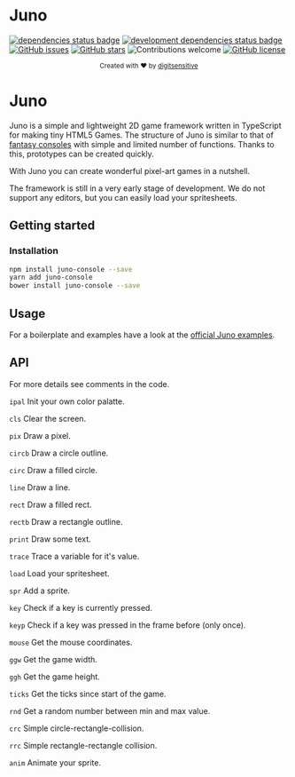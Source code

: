 # Juno
[![dependencies status badge](https://david-dm.org/digitsensitive/juno/status.svg)](https://david-dm.org/digitsensitive/juno)
[![development dependencies status badge](https://david-dm.org/digitsensitive/juno/dev-status.svg)](https://david-dm.org/digitsensitive/juno/?type=dev)
[![GitHub issues](https://img.shields.io/github/issues/digitsensitive/juno.svg)](https://github.com/digitsensitive/juno/issues)
[![GitHub stars](https://img.shields.io/github/stars/digitsensitive/juno.svg)](https://github.com/digitsensitive/juno/stargazers)
![Contributions welcome](https://img.shields.io/badge/contributions-welcome-orange.svg)
[![GitHub license](https://img.shields.io/github/license/digitsensitive/juno.svg)](https://github.com/digitsensitive/juno)

<div align="center">
  <sub>Created with ❤︎ by <a href="https://github.com/digitsensitive">digitsensitive</a></sub>
</div>

# Juno
Juno is a simple and lightweight 2D game framework written in TypeScript for
making tiny HTML5 Games. The structure of Juno is similar to that of
[fantasy consoles](https://github.com/paladin-t/fantasy) with simple and
limited number of functions. Thanks to this, prototypes can be created quickly.

With Juno you can create wonderful pixel-art games in a nutshell.

The framework is still in a very early stage of development. We do not support
any editors, but you can easily load your spritesheets.

## Getting started

### Installation

```sh
npm install juno-console --save
yarn add juno-console
bower install juno-console --save
```

## Usage

For a boilerplate and examples have a look at the
[official Juno examples](https://github.com/digitsensitive/juno-examples).

## API

For more details see comments in the code.

`ipal`
Init your own color palatte.

`cls`
Clear the screen.

`pix`
Draw a pixel.

`circb`
Draw a circle outline.

`circ`
Draw a filled circle.

`line`
Draw a line.

`rect`
Draw a filled rect.

`rectb`
Draw a rectangle outline.

`print`
Draw some text.

`trace`
Trace a variable for it's value.

`load`
Load your spritesheet.

`spr`
Add a sprite.

`key`
Check if a key is currently pressed.

`keyp`
Check if a key was pressed in the frame before (only once).

`mouse`
Get the mouse coordinates.

`ggw`
Get the game width.

`ggh`
Get the game height.

`ticks`
Get the ticks since start of the game.

`rnd`
Get a random number between min and max value.

`crc`
Simple circle-rectangle-collision.

`rrc`
Simple rectangle-rectangle collision.

`anim`
Animate your sprite.

